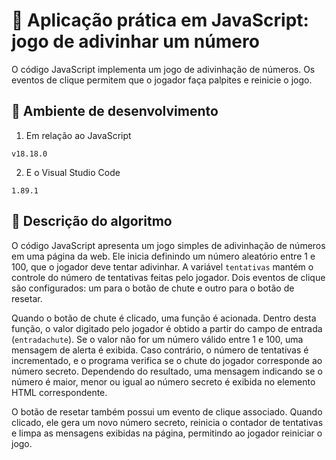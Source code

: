 # 📄 Aplicação prática em JavaScript: jogo de adivinhar um número
O código JavaScript implementa um jogo de adivinhação de números. Os eventos de clique permitem que o jogador faça palpites e reinicie o jogo.

## :link: Ambiente de desenvolvimento
1. Em relação ao JavaScript
```
v18.18.0
```
2. E o Visual Studio Code
```
1.89.1
```

## :link: Descrição do algoritmo
O código JavaScript apresenta um jogo simples de adivinhação de números em uma página da web. Ele inicia definindo um número aleatório entre 1 e 100, que o jogador deve tentar adivinhar. A variável `tentativas` mantém o controle do número de tentativas feitas pelo jogador. Dois eventos de clique são configurados: um para o botão de chute e outro para o botão de resetar.

Quando o botão de chute é clicado, uma função é acionada. Dentro desta função, o valor digitado pelo jogador é obtido a partir do campo de entrada (`entradachute`). Se o valor não for um número válido entre 1 e 100, uma mensagem de alerta é exibida. Caso contrário, o número de tentativas é incrementado, e o programa verifica se o chute do jogador corresponde ao número secreto. Dependendo do resultado, uma mensagem indicando se o número é maior, menor ou igual ao número secreto é exibida no elemento HTML correspondente.

O botão de resetar também possui um evento de clique associado. Quando clicado, ele gera um novo número secreto, reinicia o contador de tentativas e limpa as mensagens exibidas na página, permitindo ao jogador reiniciar o jogo.
